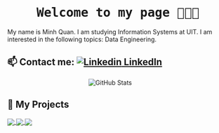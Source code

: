 <h1 align='center'><samp><strong>Welcome to my page 👋👋👋</strong></samp></h1>

My name is Minh Quan. I am studying Information Systems at UIT. I am interested in the following topics: Data Engineering. <br>

## **📫 Contact me:** [![Linkedin](https://i.stack.imgur.com/gVE0j.png) LinkedIn](https://www.linkedin.com/in/vietnguyen-tum/)  


<p align="center">
  <img src="https://github-readme-stats.vercel.app/api?username=MinhQuan805&&rank_icon=github&show_icons=true&theme=darcula" alt="GitHub Stats">
  &nbsp;&nbsp;&nbsp;&nbsp;&nbsp;&nbsp;&nbsp;&nbsp;
</p>

## 🚀 My Projects

<a href="https://github.com/MinhQuan805/Investo">
  <img align="center" src="https://github-readme-stats.vercel.app/api/pin/?username=MinhQuan805&repo=Investo&theme=tokyonight" />
</a>
<a href="https://github.com/MinhQuan805/Commerce">
  <img align="center" src="https://github-readme-stats.vercel.app/api/pin/?username=MinhQuan805&repo=Commerce&theme=great-gatsby" />
</a>
<a href="https://github.com/HungLyonLuudepythoin/webdev2025">
  <img align="center" src="https://github-readme-stats.vercel.app/api/pin/?username=HungLyonLuudepythoin&repo=webdev2025&theme=great-gatsby" />
</a>
